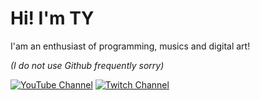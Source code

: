 # Hi! I'm TY

I'am an enthusiast of programming, musics and digital art! 

*(I do not use Github frequently sorry)*


[![YouTube Channel](https://img.shields.io/badge/-TY.-red?style=for-the-badge&logo=youtube&logoColor=white)](https://www.youtube.com/tysomethingelse)
[![Twitch Channel](https://img.shields.io/badge/-thunderyuri-9146FF?style=for-the-badge&logo=twitch&logoColor=white)](https://www.twitch.tv/thunderyuri)
